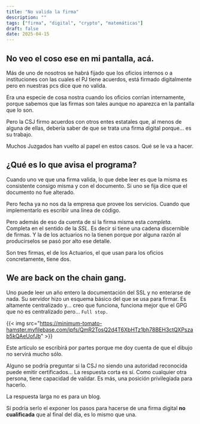 ```yaml
---
title: "No valida la firma"
description: ""
tags: ["firma", "digital", "crypto", "matemáticas"]
draft: false
date: 2025-04-15
---
```


## No veo el coso ese en mi pantalla, acá.

Más de uno de nosotros se habrá fijado que los oficios internos o a instituciones con las cuales el PJ tiene acuerdos, está firmado digitalmente pero en nuestras pcs dice que no valida.

Era una especie de cosa nostra cuando los oficios corrían internamente, porque sabemos que las firmas son tales aunque no aparezca en la pantalla que lo son.

Pero la CSJ firmo acuerdos con otros entes estatales que, al menos de alguna de ellas, debería saber de que se trata una firma digital porque... es su trabajo.

Muchos Juzgados han vuelto al papel en estos casos. Qué se le va a hacer.

## ¿Qué es lo que avisa el programa?

Cuando uno ve que una firma valida, lo que debe leer es que la misma es consistente consigo misma y con el documento. Si uno se fija dice que el documento no fue alterado.

Pero fecha ya no nos da la empresa que provee los servicios. Cuando que implementarlo es escribir una línea de código.

Pero además de eso da cuenta de si la firma misma esta _completa_. Completa en el sentido de la _SSL_. Es decir si tiene una cadena discernible de firmas. Y la de los actuarios no la tienen porque por alguna razón al producirselos se pasó por alto ese detalle.

Son tres firmas, el de los Actuarios, el que usan para los oficios concretamente, tiene dos.

## We are back on the chain gang.

Uno puede leer un año entero la documentación del SSL y no enterarse de nada. Su servidor hizo un esquema básico del que se usa para firmar. Es altamente centralizado y... creo que funciona, funciona mejor que el GPG que no es centralizado pero... `Full stop.`

{{< img src="https://minimum-tomato-hamster.myfilebase.com/ipfs/QmR2TosQ2d4T6XbHTz1bh78BEH3ctQXPszab5kQAeUofJb" >}}

Este artículo se escribirá por partes porque me doy cuenta de que el dibujo no servirá mucho sólo. 

Alguno se podría preguntar si la CSJ no siendo una autoridad reconocida puede emitir certificados... La respuesta corta es sí. Como cualquier otra persona, tiene capacidad de validar. Es más, una posición privilegiada para hacerlo.

La respuesta larga no es para un blog.

Sí podría serlo el exponer los pasos para hacerse de una firma digital **no cualificada** que al final del día, es lo mismo que una.



